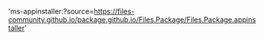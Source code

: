 'ms-appinstaller:?source=https://files-community.github.io/package.github.io/Files.Package/Files.Package.appinstaller'

